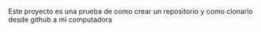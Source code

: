 Este proyecto es una prueba de como crear un repositorio y como clonarlo desde github a mi computadora